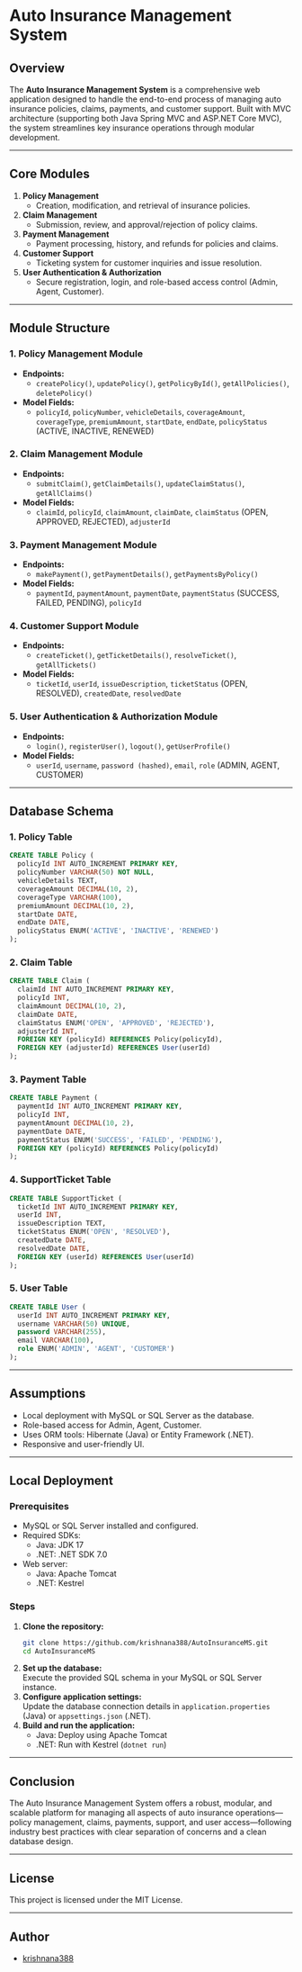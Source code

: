 # Auto Insurance Management System

## Overview

The **Auto Insurance Management System** is a comprehensive web application designed to handle the end-to-end process of managing auto insurance policies, claims, payments, and customer support. Built with MVC architecture (supporting both Java Spring MVC and ASP.NET Core MVC), the system streamlines key insurance operations through modular development.

---

## Core Modules

1. **Policy Management**
   - Creation, modification, and retrieval of insurance policies.
2. **Claim Management**
   - Submission, review, and approval/rejection of policy claims.
3. **Payment Management**
   - Payment processing, history, and refunds for policies and claims.
4. **Customer Support**
   - Ticketing system for customer inquiries and issue resolution.
5. **User Authentication & Authorization**
   - Secure registration, login, and role-based access control (Admin, Agent, Customer).

---

## Module Structure

### 1. Policy Management Module

- **Endpoints:**  
  - `createPolicy()`, `updatePolicy()`, `getPolicyById()`, `getAllPolicies()`, `deletePolicy()`
- **Model Fields:**  
  - `policyId`, `policyNumber`, `vehicleDetails`, `coverageAmount`, `coverageType`, `premiumAmount`, `startDate`, `endDate`, `policyStatus` (ACTIVE, INACTIVE, RENEWED)

### 2. Claim Management Module

- **Endpoints:**  
  - `submitClaim()`, `getClaimDetails()`, `updateClaimStatus()`, `getAllClaims()`
- **Model Fields:**  
  - `claimId`, `policyId`, `claimAmount`, `claimDate`, `claimStatus` (OPEN, APPROVED, REJECTED), `adjusterId`

### 3. Payment Management Module

- **Endpoints:**  
  - `makePayment()`, `getPaymentDetails()`, `getPaymentsByPolicy()`
- **Model Fields:**  
  - `paymentId`, `paymentAmount`, `paymentDate`, `paymentStatus` (SUCCESS, FAILED, PENDING), `policyId`

### 4. Customer Support Module

- **Endpoints:**  
  - `createTicket()`, `getTicketDetails()`, `resolveTicket()`, `getAllTickets()`
- **Model Fields:**  
  - `ticketId`, `userId`, `issueDescription`, `ticketStatus` (OPEN, RESOLVED), `createdDate`, `resolvedDate`

### 5. User Authentication & Authorization Module

- **Endpoints:**  
  - `login()`, `registerUser()`, `logout()`, `getUserProfile()`
- **Model Fields:**  
  - `userId`, `username`, `password (hashed)`, `email`, `role` (ADMIN, AGENT, CUSTOMER)

---

## Database Schema

### 1. Policy Table

```sql
CREATE TABLE Policy (
  policyId INT AUTO_INCREMENT PRIMARY KEY,
  policyNumber VARCHAR(50) NOT NULL,
  vehicleDetails TEXT,
  coverageAmount DECIMAL(10, 2),
  coverageType VARCHAR(100),
  premiumAmount DECIMAL(10, 2),
  startDate DATE,
  endDate DATE,
  policyStatus ENUM('ACTIVE', 'INACTIVE', 'RENEWED')
);
```

### 2. Claim Table

```sql
CREATE TABLE Claim (
  claimId INT AUTO_INCREMENT PRIMARY KEY,
  policyId INT,
  claimAmount DECIMAL(10, 2),
  claimDate DATE,
  claimStatus ENUM('OPEN', 'APPROVED', 'REJECTED'),
  adjusterId INT,
  FOREIGN KEY (policyId) REFERENCES Policy(policyId),
  FOREIGN KEY (adjusterId) REFERENCES User(userId)
);
```

### 3. Payment Table

```sql
CREATE TABLE Payment (
  paymentId INT AUTO_INCREMENT PRIMARY KEY,
  policyId INT,
  paymentAmount DECIMAL(10, 2),
  paymentDate DATE,
  paymentStatus ENUM('SUCCESS', 'FAILED', 'PENDING'),
  FOREIGN KEY (policyId) REFERENCES Policy(policyId)
);
```

### 4. SupportTicket Table

```sql
CREATE TABLE SupportTicket (
  ticketId INT AUTO_INCREMENT PRIMARY KEY,
  userId INT,
  issueDescription TEXT,
  ticketStatus ENUM('OPEN', 'RESOLVED'),
  createdDate DATE,
  resolvedDate DATE,
  FOREIGN KEY (userId) REFERENCES User(userId)
);
```

### 5. User Table

```sql
CREATE TABLE User (
  userId INT AUTO_INCREMENT PRIMARY KEY,
  username VARCHAR(50) UNIQUE,
  password VARCHAR(255),
  email VARCHAR(100),
  role ENUM('ADMIN', 'AGENT', 'CUSTOMER')
);
```

---

## Assumptions

- Local deployment with MySQL or SQL Server as the database.
- Role-based access for Admin, Agent, Customer.
- Uses ORM tools: Hibernate (Java) or Entity Framework (.NET).
- Responsive and user-friendly UI.

---

## Local Deployment

### Prerequisites

- MySQL or SQL Server installed and configured.
- Required SDKs:
  - Java: JDK 17
  - .NET: .NET SDK 7.0
- Web server:
  - Java: Apache Tomcat
  - .NET: Kestrel

### Steps

1. **Clone the repository:**
   ```bash
   git clone https://github.com/krishnana388/AutoInsuranceMS.git
   cd AutoInsuranceMS
   ```
2. **Set up the database:**  
   Execute the provided SQL schema in your MySQL or SQL Server instance.
3. **Configure application settings:**  
   Update the database connection details in `application.properties` (Java) or `appsettings.json` (.NET).
4. **Build and run the application:**  
   - Java: Deploy using Apache Tomcat  
   - .NET: Run with Kestrel (`dotnet run`)

---

## Conclusion

The Auto Insurance Management System offers a robust, modular, and scalable platform for managing all aspects of auto insurance operations—policy management, claims, payments, support, and user access—following industry best practices with clear separation of concerns and a clean database design.

---

## License

This project is licensed under the MIT License.

---

## Author

- [krishnana388](https://github.com/krishnana388)
